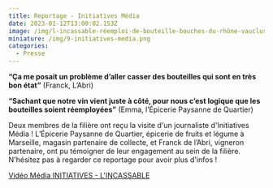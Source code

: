 ```yaml
---
title: Reportage - Initiatives Média
date: 2023-01-12T13:00:02.153Z
image: /img/l-incassable-réemploi-de-bouteille-bouches-du-rhône-vaucluse.png
miniature: /img/9-initiatives-media.png
categories:
  - Presse
---
```

**“Ça me posait un problème d’aller casser des bouteilles qui sont en très bon état”** (Franck, L’Abri)

**“Sachant que notre vin vient juste à côté, pour nous c’est logique que les bouteilles soient réemployées”** (Emma, l’Épicerie Paysanne de Quartier)

Deux membres de la filière ont reçu la visite d'un journaliste d'Initiatives Média ! L’Épicerie Paysanne de Quartier, épicerie de fruits et légume à Marseille, magasin partenaire de collecte, et Franck de l’Abri, vigneron partenaire, ont pu témoigner de leur engagement au sein de la filière. N'hésitez pas à regarder ce reportage pour avoir plus d'infos !


[Vidéo Média INITIATIVES - L'INCASSABLE](https://initiatives.media/a-marseille-lincassable-remet-la-consigne-au-gout-du-jour/)